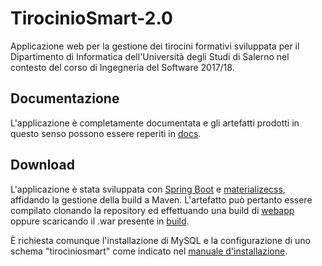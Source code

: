 # TirocinioSmart-2.0
Applicazione web per la gestione dei tirocini formativi sviluppata per il Dipartimento di Informatica dell'Università degli Studi di Salerno nel contesto del corso di Ingegneria del Software 2017/18.

## Documentazione
L'applicazione è completamente documentata e gli artefatti prodotti in questo senso possono essere reperiti in [docs](/docs).

## Download
L'applicazione è stata sviluppata con <a href="https://spring.io">Spring Boot</a> e <a href="http://materializecss.com">materializecss</a>, affidando la gestione della build a Maven. L'artefatto può pertanto essere compilato clonando la repository ed effettuando una build di [webapp](/webapp) oppure scaricando il .war presente in [build](/docs/build).

È richiesta comunque l'installazione di MySQL e la configurazione di uno schema "tirociniosmart" come indicato nel [manuale d'installazione](/docs/TirocinioSmart_IM_V_1.0.pdf).

